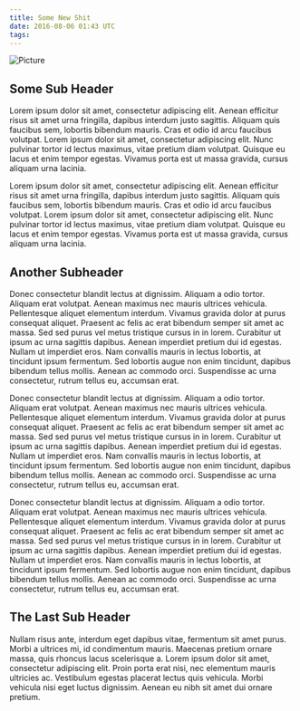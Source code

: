 ```yaml
---
title: Some New Shit
date: 2016-08-06 01:43 UTC
tags:
---
```


![Picture](https://source.unsplash.com/random)

## Some Sub Header
Lorem ipsum dolor sit amet, consectetur adipiscing elit. Aenean efficitur risus sit amet urna fringilla, dapibus interdum justo sagittis. Aliquam quis faucibus sem, lobortis bibendum mauris. Cras et odio id arcu faucibus volutpat. Lorem ipsum dolor sit amet, consectetur adipiscing elit. Nunc pulvinar tortor id lectus maximus, vitae pretium diam volutpat. Quisque eu lacus et enim tempor egestas. Vivamus porta est ut massa gravida, cursus aliquam urna lacinia.

Lorem ipsum dolor sit amet, consectetur adipiscing elit. Aenean efficitur risus sit amet urna fringilla, dapibus interdum justo sagittis. Aliquam quis faucibus sem, lobortis bibendum mauris. Cras et odio id arcu faucibus volutpat. Lorem ipsum dolor sit amet, consectetur adipiscing elit. Nunc pulvinar tortor id lectus maximus, vitae pretium diam volutpat. Quisque eu lacus et enim tempor egestas. Vivamus porta est ut massa gravida, cursus aliquam urna lacinia.

## Another Subheader
Donec consectetur blandit lectus at dignissim. Aliquam a odio tortor. Aliquam erat volutpat. Aenean maximus nec mauris ultrices vehicula. Pellentesque aliquet elementum interdum. Vivamus gravida dolor at purus consequat aliquet. Praesent ac felis ac erat bibendum semper sit amet ac massa. Sed sed purus vel metus tristique cursus in in lorem. Curabitur ut ipsum ac urna sagittis dapibus. Aenean imperdiet pretium dui id egestas. Nullam ut imperdiet eros. Nam convallis mauris in lectus lobortis, at tincidunt ipsum fermentum. Sed lobortis augue non enim tincidunt, dapibus bibendum tellus mollis. Aenean ac commodo orci. Suspendisse ac urna consectetur, rutrum tellus eu, accumsan erat.

Donec consectetur blandit lectus at dignissim. Aliquam a odio tortor. Aliquam erat volutpat. Aenean maximus nec mauris ultrices vehicula. Pellentesque aliquet elementum interdum. Vivamus gravida dolor at purus consequat aliquet. Praesent ac felis ac erat bibendum semper sit amet ac massa. Sed sed purus vel metus tristique cursus in in lorem. Curabitur ut ipsum ac urna sagittis dapibus. Aenean imperdiet pretium dui id egestas. Nullam ut imperdiet eros. Nam convallis mauris in lectus lobortis, at tincidunt ipsum fermentum. Sed lobortis augue non enim tincidunt, dapibus bibendum tellus mollis. Aenean ac commodo orci. Suspendisse ac urna consectetur, rutrum tellus eu, accumsan erat.

Donec consectetur blandit lectus at dignissim. Aliquam a odio tortor. Aliquam erat volutpat. Aenean maximus nec mauris ultrices vehicula. Pellentesque aliquet elementum interdum. Vivamus gravida dolor at purus consequat aliquet. Praesent ac felis ac erat bibendum semper sit amet ac massa. Sed sed purus vel metus tristique cursus in in lorem. Curabitur ut ipsum ac urna sagittis dapibus. Aenean imperdiet pretium dui id egestas. Nullam ut imperdiet eros. Nam convallis mauris in lectus lobortis, at tincidunt ipsum fermentum. Sed lobortis augue non enim tincidunt, dapibus bibendum tellus mollis. Aenean ac commodo orci. Suspendisse ac urna consectetur, rutrum tellus eu, accumsan erat.

## The Last Sub Header
Nullam risus ante, interdum eget dapibus vitae, fermentum sit amet purus. Morbi a ultrices mi, id condimentum mauris. Maecenas pretium ornare massa, quis rhoncus lacus scelerisque a. Lorem ipsum dolor sit amet, consectetur adipiscing elit. Proin porta erat nisi, nec elementum mauris ultricies ac. Vestibulum egestas placerat lectus quis vehicula. Morbi vehicula nisi eget luctus dignissim. Aenean eu nibh sit amet dui ornare pretium.
